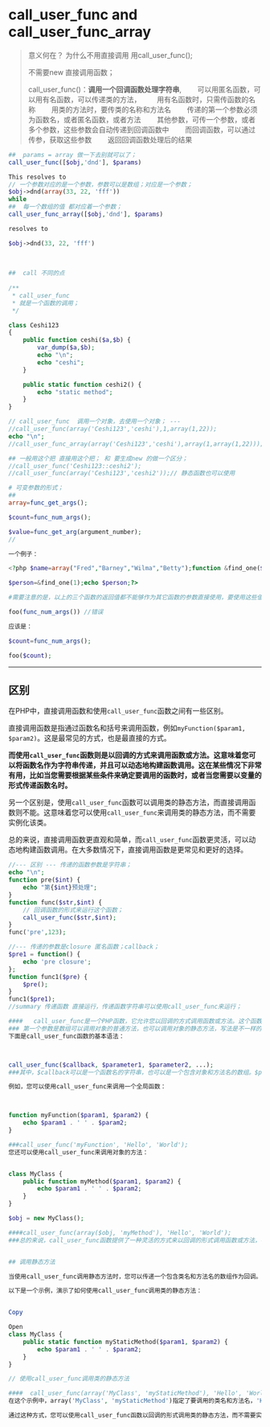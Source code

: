 # call_user_func  and call_user_func_array

>意义何在？  为什么不用直接调用 用call_user_func();
>
>不需要new 直接调用函数；
>
>call_user_func()：**调用一个回调函数处理字符串**,
>　　可以用匿名函数，可以用有名函数，可以传递类的方法，
>　　用有名函数时，只需传函数的名称
>　　用类的方法时，要传类的名称和方法名
>　　传递的第一个参数必须为函数名，或者匿名函数，或者方法
>　　其他参数，可传一个参数，或者多个参数，这些参数会自动传递到回调函数中
>　　而回调函数，可以通过传参，获取这些参数
>　　返回回调函数处理后的结果

`````php
##  params = array 做一下去别就可以了；
call_user_func([$obj,'dnd'], $params)

This resolves to
// 一个参数对应的是一个参数，参数可以是数组；对应是一个参数；
$obj->dnd(array(33, 22, 'fff'))
while
##  每一个数组的值 都对应着一个参数；
call_user_func_array([$obj,'dnd'], $params)

resolves to

$obj->dnd(33, 22, 'fff')
    
    
    
##  call 不同的点
    
/**
 * call_user_func
 * 就是一个函数的调用；
 */

class Ceshi123
{
    public function ceshi($a,$b) {
        var_dump($a,$b);
        echo "\n";
        echo "ceshi";
    }

    public static function ceshi2() {
        echo "static method";
    }
}

// call_user_func  调用一个对象，去使用一个对象； --- 
//call_user_func(array('Ceshi123','ceshi'),1,array(1,22));
echo "\n";
//call_user_func_array(array('Ceshi123','ceshi'),array(1,array(1,22)));

## 一般用这个把 直接用这个把； 和 要生成new 的做一个区分；
//call_user_func('Ceshi123::ceshi2');
//call_user_func(array('Ceshi123','ceshi2'));// 静态函数也可以使用
`````





``````php
# 可变参数的形式；
## 
array=func_get_args();

$count=func_num_args();

$value=func_get_arg(argument_number);
//

一个例子：

<?php $name=array("Fred","Barney","Wilma","Betty");function &find_one($n){global $name;return $name[$n];}

$person=&find_one(1);echo $person;?>

#需要注意的是，以上的三个函数的返回值都不能够作为其它函数的参数直接使用，要使用这些值的话，需要先将这些值赋值给变量，然后在函数调用中使用。

foo(func_num_args()) //错误

应该是：

$count=func_num_args();

foo($count);
``````





---

## 区别

在PHP中，直接调用函数和使用`call_user_func`函数之间有一些区别。

直接调用函数是指通过函数名和括号来调用函数，例如`myFunction($param1, $param2)`。这是最常见的方式，也是最直接的方式。

**而使用`call_user_func`函数则是以回调的方式来调用函数或方法。这意味着您可以将函数名作为字符串传递，并且可以动态地构建函数调用。这在某些情况下非常有用，比如当您需要根据某些条件来确定要调用的函数时，或者当您需要以变量的形式传递函数名时。**

另一个区别是，使用`call_user_func`函数可以调用类的静态方法，而直接调用函数则不能。这意味着您可以使用`call_user_func`来调用类的静态方法，而不需要实例化该类。

总的来说，直接调用函数更直观和简单，而`call_user_func`函数更灵活，可以动态地构建函数调用。在大多数情况下，直接调用函数是更常见和更好的选择。





`````php
//--- 区别 --- 传递的函数参数是字符串；
echo "\n";
function pre($int) {
	echo "第{$int}预处理";
}
function func($str,$int) {
    // 回调函数的形式来运行这个函数；
    call_user_func($str,$int);
}
func('pre',123);

//--- 传递的参数是closure 匿名函数；callback；
$pre1 = function() {
    echo 'pre closure';
};
function func1($pre) {
	$pre();
}
func1($pre1);
//summary 传递函数 直接运行，传递函数字符串可以使用call_user_func来运行；

`````





`````php
####   call_user_func是一个PHP函数，它允许您以回调的方式调用函数或方法。这个函数接受一个回调作为第一个参数，可以是一个函数名的字符串，也可以是一个包含对象和方法名的数组。随后的参数是要传递给回调的参数。
### 第一个参数是数组可以调用对象的普通方法，也可以调用对象的静态方法，写法是不一样的；
下面是call_user_func函数的基本语法：



call_user_func($callback, $parameter1, $parameter2, ...);
###其中，$callback可以是一个函数名的字符串，也可以是一个包含对象和方法名的数组。$parameter1, $parameter2, ...是要传递给回调的参数。

例如，您可以使用call_user_func来调用一个全局函数：



function myFunction($param1, $param2) {
    echo $param1 . ' ' . $param2;
}

###call_user_func('myFunction', 'Hello', 'World');
您还可以使用call_user_func来调用对象的方法：


class MyClass {
    public function myMethod($param1, $param2) {
        echo $param1 . ' ' . $param2;
    }
}

$obj = new MyClass();

####call_user_func(array($obj, 'myMethod'), 'Hello', 'World');
###总的来说，call_user_func函数提供了一种灵活的方式来以回调的形式调用函数或方法，特别适用于需要动态构建函数调用的情况。


## 调用静态方法

当使用call_user_func调用静态方法时，您可以传递一个包含类名和方法名的数组作为回调。这允许您以回调的方式调用类的静态方法。

以下是一个示例，演示了如何使用call_user_func调用类的静态方法：


Copy

Open
class MyClass {
    public static function myStaticMethod($param1, $param2) {
        echo $param1 . ' ' . $param2;
    }
}

// 使用call_user_func调用类的静态方法

####  call_user_func(array('MyClass', 'myStaticMethod'), 'Hello', 'World');
在这个示例中，array('MyClass', 'myStaticMethod')指定了要调用的类名和方法名，'Hello'和'World'是要传递给静态方法的参数。

通过这种方式，您可以使用call_user_func函数以回调的形式调用类的静态方法，而不需要实例化该类。
`````

